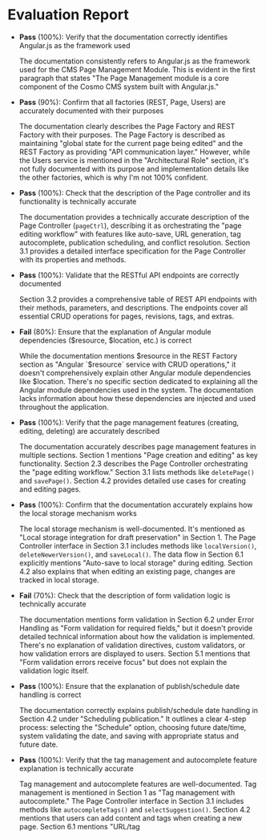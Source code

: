 # Evaluation Report

- **Pass** (100%): Verify that the documentation correctly identifies Angular.js as the framework used
  
  The documentation consistently refers to Angular.js as the framework used for the CMS Page Management Module. This is evident in the first paragraph that states "The Page Management module is a core component of the Cosmo CMS system built with Angular.js."

- **Pass** (90%): Confirm that all factories (REST, Page, Users) are accurately documented with their purposes
  
  The documentation clearly describes the Page Factory and REST Factory with their purposes. The Page Factory is described as maintaining "global state for the current page being edited" and the REST Factory as providing "API communication layer." However, while the Users service is mentioned in the "Architectural Role" section, it's not fully documented with its purpose and implementation details like the other factories, which is why I'm not 100% confident.

- **Pass** (100%): Check that the description of the Page controller and its functionality is technically accurate
  
  The documentation provides a technically accurate description of the Page Controller (`pageCtrl`), describing it as orchestrating the "page editing workflow" with features like auto-save, URL generation, tag autocomplete, publication scheduling, and conflict resolution. Section 3.1 provides a detailed interface specification for the Page Controller with its properties and methods.

- **Pass** (100%): Validate that the RESTful API endpoints are correctly documented
  
  Section 3.2 provides a comprehensive table of REST API endpoints with their methods, parameters, and descriptions. The endpoints cover all essential CRUD operations for pages, revisions, tags, and extras.

- **Fail** (80%): Ensure that the explanation of Angular module dependencies ($resource, $location, etc.) is correct
  
  While the documentation mentions $resource in the REST Factory section as "Angular `$resource` service with CRUD operations," it doesn't comprehensively explain other Angular module dependencies like $location. There's no specific section dedicated to explaining all the Angular module dependencies used in the system. The documentation lacks information about how these dependencies are injected and used throughout the application.

- **Pass** (100%): Verify that the page management features (creating, editing, deleting) are accurately described
  
  The documentation accurately describes page management features in multiple sections. Section 1 mentions "Page creation and editing" as key functionality. Section 2.3 describes the Page Controller orchestrating the "page editing workflow." Section 3.1 lists methods like `deletePage()` and `savePage()`. Section 4.2 provides detailed use cases for creating and editing pages.

- **Pass** (100%): Confirm that the documentation accurately explains how the local storage mechanism works
  
  The local storage mechanism is well-documented. It's mentioned as "Local storage integration for draft preservation" in Section 1. The Page Controller interface in Section 3.1 includes methods like `localVersion()`, `deleteNewerVersion()`, and `saveLocal()`. The data flow in Section 6.1 explicitly mentions "Auto-save to local storage" during editing. Section 4.2 also explains that when editing an existing page, changes are tracked in local storage.

- **Fail** (70%): Check that the description of form validation logic is technically accurate
  
  The documentation mentions form validation in Section 6.2 under Error Handling as "Form validation for required fields," but it doesn't provide detailed technical information about how the validation is implemented. There's no explanation of validation directives, custom validators, or how validation errors are displayed to users. Section 5.1 mentions that "Form validation errors receive focus" but does not explain the validation logic itself.

- **Pass** (100%): Ensure that the explanation of publish/schedule date handling is correct
  
  The documentation correctly explains publish/schedule date handling in Section 4.2 under "Scheduling publication." It outlines a clear 4-step process: selecting the "Schedule" option, choosing future date/time, system validating the date, and saving with appropriate status and future date.

- **Pass** (100%): Verify that the tag management and autocomplete feature explanation is technically accurate
  
  Tag management and autocomplete features are well-documented. Tag management is mentioned in Section 1 as "Tag management with autocomplete." The Page Controller interface in Section 3.1 includes methods like `autocompleteTags()` and `selectSuggestion()`. Section 4.2 mentions that users can add content and tags when creating a new page. Section 6.1 mentions "URL/tag